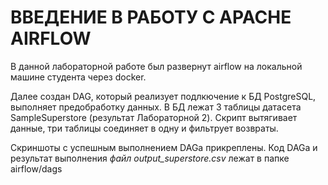 # ВВЕДЕНИЕ В РАБОТУ С APACHE AIRFLOW

В данной лабораторной работе был развернут airflow на локальной машине студента через docker. 

Далее создан DAG, который реализует подлкючение к БД PostgreSQL, выполняет предобработку данных. В БД лежат 3 таблицы датасета SampleSuperstore (результат Лабораторной 2). Скрипт вытягивает данные, три таблицы соединяет в одну и фильтрует возвраты.

Скриншоты с успешным выполнением DAGа прикреплены. Код DAGа и результат выполнения *файл output_superstore.csv* лежат в папке airflow/dags
